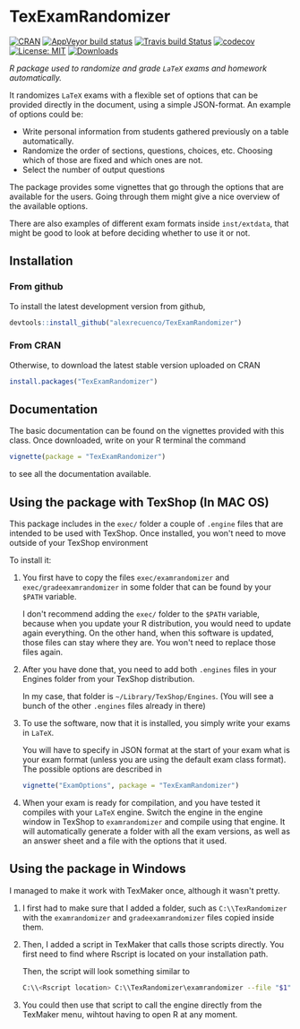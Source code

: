 # TexExamRandomizer
[![CRAN](https://www.r-pkg.org/badges/version/TexExamRandomizer)](https://cran.r-project.org/package=TexExamRandomizer)
[![AppVeyor build status](https://ci.appveyor.com/api/projects/status/b022205jic1xg8r3?svg=true)](https://ci.appveyor.com/project/alexrecuenco/texexamrandomizer)
[![Travis build Status](https://travis-ci.org/alexrecuenco/TexExamRandomizer.svg?branch=main)](https://travis-ci.org/alexrecuenco/TexExamRandomizer)
[![codecov](https://codecov.io/gh/alexrecuenco/TexExamRandomizer/branch/main/graph/badge.svg)](https://codecov.io/gh/alexrecuenco/TexExamRandomizer)
[![License: MIT](https://img.shields.io/badge/License-MIT-yellow.svg)](https://opensource.org/licenses/MIT)
[![Downloads](http://cranlogs.r-pkg.org/badges/TexExamRandomizer)](http://www.r-pkg.org/pkg/TexExamRandomizer)

[comment]:?color=brightgreen

_R package used to randomize and grade `LaTeX` exams and homework automatically._

It randomizes `LaTeX` exams with a flexible set of options that can be provided directly in the document, using a simple JSON-format.
An example of options could be:

- Write personal information from students gathered previously on a table automatically.
- Randomize the order of sections, questions, choices, etc. Choosing which of those are fixed and which ones are not.
- Select the number of output questions


The package provides some vignettes that go through the options that are available for the users. Going through them might give a nice overview of the available options.

There are also examples of different exam formats inside `inst/extdata`, that might be good to look at before deciding whether to use it or not.

## Installation

### From github

To install the latest development version from github,

```r
devtools::install_github("alexrecuenco/TexExamRandomizer")
```

### From CRAN

Otherwise, to download the latest stable version uploaded on CRAN

```r
install.packages("TexExamRandomizer")
```

## Documentation

The basic documentation can be found on the vignettes provided with this class. Once downloaded, write on your R terminal the command

```r
vignette(package = "TexExamRandomizer")
```
to see all the documentation available.


## Using the package with TexShop (In MAC OS)


This package includes in the `exec/` folder a couple of `.engine` files that are intended to be used with TexShop.
Once installed, you won't need to move outside of your TexShop environment

To install it:

1. You first have to copy the files `exec/examrandomizer` and `exec/gradeexamrandomizer` in some folder that can be found by your `$PATH` variable.

    I don't recommend adding the `exec/` folder to the `$PATH` variable, because when you update your R distribution, you would need to update again everything. On the other hand, when this software is updated, those files can stay where they are. You won't need to replace those files again.

2. After you have done that, you need to add both `.engines` files in your Engines folder from your TexShop distribution.

    In my case, that folder is `~/Library/TexShop/Engines`. (You will see a bunch of the other `.engines` files already in there)

3. To use the software, now that it is installed, you simply write your exams in `LaTeX`.

   You will have to specify in JSON format at the start of your exam what is your exam format (unless you are using the default exam class format). The possible options are described in

   ```r
   vignette("ExamOptions", package = "TexExamRandomizer")
   ```

4. When your exam is ready for compilation, and you have tested it compiles with your `LaTeX` engine. Switch the engine in the engine window in TexShop to `examrandomizer` and compile using that engine. It will automatically generate a folder with all the exam versions, as well as an answer sheet and a file with the options that it used.

## Using the package in Windows

I managed to make it work with TexMaker once, although it wasn't pretty.

1. I first had to make sure that I added a folder, such as `C:\\TexRandomizer` with the `examrandomizer` and `gradeexamrandomizer` files copied inside them.

2. Then, I added a script in TexMaker that calls those scripts directly. You first need to find where Rscript is located on your installation path.

   Then, the script will look something similar to

    ```bash
    C:\\<Rscript location> C:\\TexRandomizer\examrandomizer --file "$1" --compile
    ```

3. You could then use that script to call the engine directly from the TexMaker menu, wihtout having to open R at any moment.
